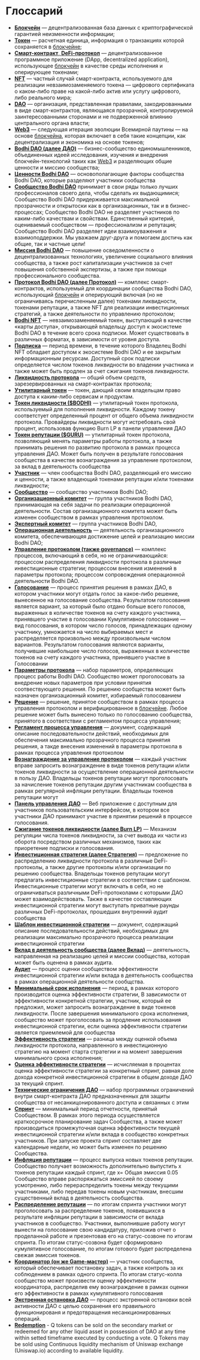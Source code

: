 # Глоссарий

* [**Блокчейн**](#blockchain) — децентрализованная база данных с криптографической гарантией неизменности информации;
* [**Токен**](#token) — расчетная единица, информация о транзакциях которой сохраняется в [блокчейне](#blockchain); 
* [**Смарт-контракт**, **DeFi-протокол**](#smart-contract) — децентрализованное программное приложение (DApp, decentralized application), использующее [блокчейн](#blockchain) в качестве среды исполнения и оперирующее токенами;
* [**NFT**](#nft) — частный случай смарт-контракта, используемого для реализации невзаимозаменяемого токена — цифрового сертификата о каком-либо праве на какой-либо актив или услугу цифрового, либо реального мира; 
* [**DAO**](#dao) — организация, представленная правилами, закодированными в виде смарт-контрактов, являющаяся прозрачной, контролируемой заинтересованными сторонами и не подверженной влиянию центрального органа власти;
* [**Web3**](#web3) — следующая итерация эволюции Всемирной паутины — на основе [блокчейна](#blockchain), которая включает в себя такие концепции, как децентрализация и экономика на основе токенов;
* [**Bodhi DAO (далее ДАО)**](#bodhidao) — бизнес-сообщество единомышленников, объединенных идеей исследования, изучения и внедрения блокчейн-технологий таких как [Web3](#web3) и разделяющих общие ценности и миссию сообщества;
* [**Ценности Bodhi DAO**](#dao-values) — основополагающие факторы сообщества Bodhi DAO, которые разделяют участники сообщества
* [**Сообщество Bodhi DAO**](#community) принимает в свои ряды только лучших профессионалов своего дела, чтобы сделать их выдающимися;
Сообщество Bodhi DAO придерживается максимальной прозрачности и открытоски как в организационных, так и в бизнес-процессах;
Сообщество Bodhi DAO не разделяет участников по каким-либо качествам и свойствам. Единственный критерий, оцениваемый сообществом — профессионализм и репутация;
Сообщество Bodhi DAO разделяет идеи взаимоуважения и взаимоподдержки. Мы уважаем друг-друга и помогаем достичь как общие, так и частные цели!
* [**Миссия Bodhi DAO**](#mission) — повышение осведомленности о децентрализованных технологиях, увеличение социального влияния сообщества, а также рост капитализации участников за счет повышения собственной экспертизы, а также при помощи профессионального сообщества. 
* [**Протокол Bodhi DAO (далее Протокол)**](#[protocol]) — комплекс смарт-контрактов, используемый для координации сообщества Bodhi DAO, использующий [блокчейн](#blockchain) и оперирующий включая (но не ограничиваясь перечисленным далее) токенами ликвидности, токенами репутации, а также NFT для реализации инвестиционных стратегий, а также деятельности по управлению протоколом;
* [**Bodhi NFT**](#bodhinft) — невзаимозаменяемый токен, выступающий в качестве «карты доступа», открывающей владельцу доступ к экосистеме Bodhi DAO в течение всего срока подписки. Может существовать в различных форматах, в зависимости от уровня доступа.
* [**Подписка**](#subscription) — период времени, в течение которого Владелец Bodhi NFT обладает доступом к экосистеме Bodhi DAO и ее закрытым информационным ресурсам. Доступный срок подписки определяется числом токенов ликвидности во владении участника и также может быть продлен за счет сжигания токенов ликвидности. 
* [**Ликвидность протокола**](#protocol-liquidity) — общий объем средств, зарезервированных на смарт-контрактах протокола;
* [**Утилитарный токен**](#utility-token) — токен, дающий своим владельцам право доступа к каким-либо сервисам и продуктам.
* [**Токен ликвидности ($BODHI)**](#liquidity-token) — утилитарный токен протокола, используемый для пополнения ликвидности. Каждому токену соответстует определенный процент от общего объема ликвидности протокола. Провайдеры ликвидности могут истребовать свой процент, использовав функцию Burn LP в панели управления ДАО
* [**Токен репутации ($GURU)**](#reputation-token) — утилитарный токен протокола, позволяющий менять параметры работы протокола, а также принимать решения по развитию протокола в рамках процесса управления ДАО. Может быть получен в результате голосования сообщества в качестве вознаграждения за управление протоколом,  за вклад в деятельность сообщества 
* [**Участник**](#участник) — член сообщества Bodhi DAO, разделяющий его миссию и ценности, а также владеющий токенами репутации и/или токенами ликвидности;
* [**Сообщество**](#community) — сообщество участников Bodhi DAO;
* [**Организационный комитет**](#организационный-комитет) — группа участников Bodhi DAO, принимающая на себя задачи по реализации операционной деятельности. Состав организационного комитета может быть изменен сообществом в рамках управления протоколом.
* [**Экспертный комитет**](#экспертный-комитет) — группа участников Bodhi DAO,
* [**Операционная деятельность**](#токен) — деятельность организационного комитета, обеспечивающяя достижение целей и реализацию миссии Bodhi DAO;
* [**Управление протоколом (также governance)**](#токен) — комплекс процессов, включающий в себя, но не ограничивающийся:
процессом распределения ликвидности протокола в различные инвестиционные стратегии;
процессом внесения изменений в параметры протокола;
процессом сопровождения операционной деятельности Bodhi DAO.
* [**Голосование**](#voting) — процесс принятия решения в рамках ДАО, в котором участники могут отдать голос  за какое-либо решение, вынесенное на голосование сообщества. Результатом голосования является вариант, за который было отдано больше всего голосов, выраженных в количестве токенов на счету каждого участника, принявшего участие в голосовании
Кумулятивное голосование — вид голосования, в котором число голосов, принадлежащих одному участнику, умножается на число выбираемых мест и распределяется произвольно между произвольным числом вариантов. Результатом голосования являются варианты, получившие наибольшее число голосов, выраженных в количестве токенов на счету каждого участника, принявшего участие в Голосовании
* [**Параметры протокола**](#voting) —  набор параметров, определяющих процесс работы Bodhi DAO. Сообщество может проголосовать за внедрение новых параметров при условии принятия соотвествующего решения. По решению сообщества может быть назначен организационный комитет, избираемый голосованием
* [**Решение**](#solution) — решение, принятое сообществом в рамках процесса управления протоколом и верифицированное в [блокчейне](#blockchain).
Любое решение может быть вынесено только по голосованию сообщества, принятого в соответствии с регламентом процесса управления;
* [**Регламент процесса управления**](#voting) — документ, содержащий описание последовательности действий, необходимых для обеспечения максимально прозрачного процесса принятия решения, а такде внесения изменений в параметры протокола в рамках процесса управления протоколом
* [**Вознаграждение за управление протоколом**](#voting) — каждый участник вправе запросить вознаграждение в виде токенов репутации и/или токенов ликвидности за осуществление операционной деятельности в пользу ДАО. Владельцы токенов репутации могут проголосовать за начисление токенов репутации другим участникам сообщества в рамках регулярной инфляции репутации. 
Владельцы токенов репутации могут 
* [**Панель управления ДАО**](#voting) — Веб приложение с доступным для участников  пользовательским интерфейсом, в котором все участники ДАО принимают участие в принятии решений в процессе голосования.
* [**Сжигание токенов ликвидности (далее Burn LP)**](#burnlp) — Механизм регуляции числа токенов ликвидности, за счет вывода их части из оборота посредством различных механизмов, таких как приоретение подписки и голосования.
* [**Инвестиционная стратегия (далее Стратегия)**](#strategy) — предложение по распределению ликвидности протокола в различные DeFi-протоколы, а также другие протоколы и/или организации по решению сообщества. Владельцы токенов репутации могут предлагать инвестиционные стратегии в соответствии с шаблоном. Инвестиционные стратегии могут включать в себя, но не ограничиваться различными DeFi-протоколами с которыми ДАО может взаимодействовать. Также в качестве составляющих инвестиционной стратегии могут выступать приватные раунды различных DeFi-протоколах, прошедших внутренний аудит сообщества
* [**Шаблон инвестиционной стратегии**](#strategy-template) — документ, содержащий описание последовательности действий, необходимых для реализации максимально прозрачного процесса реализации инвестиционной стратегии
* [**Вклад в деятельность сообщества (далее Вклад)**](#xxx) — деятельность, направленная на реализацию целей и миссии сообщества, которая может быть оценена в рамках аудита.  
* [**Аудит**](#audit) — процесс оценки сообществом эффективности инвестиционной стратегии и/или вклада в деятельность сообщества в рамках операционной деятельности сообщства.
* [**Минимальный срок исполнения**](#execution-period) — период, в рамках которого производится оценка эффективности стратегии, В зависимости от эффективности конкретной стратегии, участник, который ее предложил, может запросить вознаграждение в виде токенов ликвидности. После завершения минимального срока исполнения, сообщество может проголосовать за продление использования инвестиционной стратегии, если оценка эффективности стратегии является приемлемой для сообщества
* [**Эффективность стратегии**](#voting) — разница между оценкой объема ликвидности протокола, направленного в инвестиционную стратегию на момент старта стратегии и на момент завершения минимального срока исполнения;
* [**Оценка эффективности стратегии**](#voting) — исчисляемая в процентах оценка эффективности стратегии за конкретный спринт, равная доле дохода конкретной инвестиционной стратегии в общем доходе ДАО за текущий спринт.
* [**Технические ограничения ДАО**](#dao-restrictions) — набор программных ограничений внутри смарт-контракта ДАО предназначенных для защиты сообщества от несанкицонированного доступа и связанных с этим 
* [**Спринт**](#sprint) — минимальный период отчетности, принятый Сообществом. В рамках этого периода осуществляется краткосрочное планирование задач Сообщества, а также может производиться промежуточная оценка эффективности текущей инвестиционной стратегии и/или вклада в сообщество конкретных участников. 
При запуске проекта спринт составляет две календарные недели, но может быть изменен по решению Сообщества. 
* [**Инфляция репутации**](#reputation-inflation) — процесс выпуска новых токенов репутации. Сообщество получает возможность дополнительно выпустить х токенов репутации каждый спринт, где
х= Общая эмиссия  0.05 
Сообщество вправе распоряжаться эмиссией по своему усмотрению, либо перераспределить токены между текущими участниками, либо передав токены новым участникам, внесшим существенный вклад в деятельность сообщества.
* [**Распределение репутации**](#reputation-) — по итогам спринта участники могут проголосовать за распределение токенов, появившихся в результате инфляции репутации в зависимости от вклада участников в сообщество. Участники, выполнившие работу могут вынести на голосование свою кандидатуру, приложив отчет о проделанной работе и презентовав его на статус-созвоне по итогам спринта. По итогам статус-созвона будет сформировано кумулятивное голосование, по итогам готового будет распределена свежая эмиссия токенов.  
* [**Координатор (он же Game-мастер)**](#coordinator) — участник сообщества, который обеспечивает постановку задач, а также контроль за их соблюдением в рамках одного спринта. По итогам статус-колла сообщество может произвести оценку эффективности координатора, распределив ему вознаграждение в рамках оценки его эффективности в рамках кумулятивного голосования
* [**Экстренная остановка ДАО**](#dao-shutdown) — процесс экстренной остановки всей активности ДАО с целью сохранения его правильного функционированя и предотвращения несанкционированных операций.
* [**Redemption**](#sprint) - Q tokens can be s​old on the secondary market or​redeemed for any other liquid asset in possession of DAO at any time within setted timeframe executed by conducting a vote. Q Tokens may be sold using Continuous liquidity mechanism of Uniswap exchange (Uniswap.io) according to available liquidity.